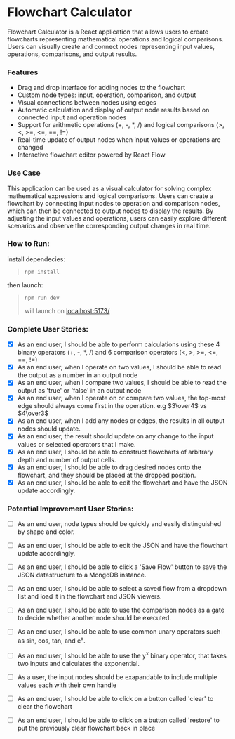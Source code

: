 # Flowchart Calculator

Flowchart Calculator is a React application that allows users to create flowcharts representing mathematical operations and logical comparisons. Users can visually create and connect nodes representing input values, operations, comparisons, and output results.
### Features

- Drag and drop interface for adding nodes to the flowchart
- Custom node types: input, operation, comparison, and output
- Visual connections between nodes using edges
- Automatic calculation and display of output node results based on connected input and operation nodes
- Support for arithmetic operations (+, -, *, /) and logical comparisons (>, <, >=, <=, ==, !=)
- Real-time update of output nodes when input values or operations are changed
- Interactive flowchart editor powered by React Flow

### Use Case

This application can be used as a visual calculator for solving complex mathematical expressions and logical comparisons. Users can create a flowchart by connecting input nodes to operation and comparison nodes, which can then be connected to output nodes to display the results. By adjusting the input values and operations, users can easily explore different scenarios and observe the corresponding output changes in real time.

### How to Run:

install dependecies:
> `npm install`

then launch:
> `npm run dev`
>
> will launch on <a href="http://localhost:5173/">localhost:5173/</a>


### Complete User Stories:
- [x] As an end user, I should be able to perform calculations using these 4 binary operators (+, -, *, /) and 6 comparison operators (<, >, >=, <=, ==, !=)
- [x] As an end user, when I operate on two values, I should be able to read the output as a number in an output node
- [x] As an end user, when I compare two values, I should be able to read the output as 'true' or 'false' in an output node
- [x] As an end user, when I operate on or compare two values, the top-most edge should always come first in the operation. e.g $3\over4$ vs $4\over3$
- [x] As an end user, when I add any nodes or edges, the results in all output nodes should update.
- [x] As an end user, the result should update on any change to the input values or selected operators that I make.
- [x] As an end user, I should be able to construct flowcharts of arbitrary depth and number of output cells.
- [x] As an end user, I should be able to drag desired nodes onto the flowchart, and they should be placed at the dropped position.
- [x] As an end user, I should be able to edit the flowchart and have the JSON update accordingly.

### Potential Improvement User Stories:
- [ ] As an end user, node types should be quickly and easily distinguished by shape and color.
- [ ] As an end user, I should be able to edit the JSON and have the flowchart update accordingly.
- [ ] As an end user, I should be able to click a 'Save Flow' button to save the JSON datastructure to a MongoDB instance.
- [ ] As an end user, I should be able to select a saved flow from a dropdown list and load it in the flowchart and JSON viewers.
- [ ] As an end user, I should be able to use the comparison nodes as a gate to decide whether another node should be executed.
- [ ] As an end user, I should be able to use common unary operators such as sin, cos, tan, and e<sup>x</sup>.
- [ ] As an end user, I should be able to use the y<sup>x</sup> binary operator, that takes two inputs and calculates the exponential.
- [ ] As a user, the input nodes should be exapandable to include multiple values each with their own handle
- [ ] As an end user, I should be able to click on a button called 'clear' to clear the flowchart
- [ ] As an end user, I should be able to click on a button called 'restore' to put the previously clear flowchart back in place

